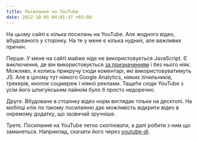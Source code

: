 ```yaml
---
title: Посилання на YouTube
date: 2022-10-05 04:01:37 +03:00
---
```


На цьому сайті є кілька посилань на YouTube. Але жодного відео, вбудованого у сторінку. На те у мене є кілька нудни́х, але важливих причин.

Перше. У мене на сайті майже ніде не використовується JavaScript. Є виключення, де він використовується [за призначенням][1] і без нього ніяк. Можливо, я колись прикручу́ сюди коментарі, які використовуватимуть JS. Але в цілому тут ніякого Google Analytics, ніяких лічильників, трекерів, кнопок соцмереж і ніякої реклами. Тащи́ти сюди YouTube з усім його шпигу́нським лайно́м було б просто недоречно.

Друге. Вбудоване в сторінку відео норм виглядає тільки на десктопі. На мобі́лці клік по такому посила́нню дає можливість відкрити відео в окремому додатку, що зазвичай зручніше.

Третє. Посилання на YouTube легко скопіювати, а далі робити з ним що заманеться. Наприклад, скачати його через [youtube-dl][2].

[1]: /2021/11/15/uniform-acceleration.html
[2]: https://youtube-dl.org/
